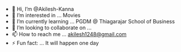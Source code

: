 - 👋 Hi, I’m @Akilesh-Kanna
- 👀 I’m interested in ... Movies
- 🌱 I’m currently learning ... PGDM @ Thiagarajar School of Business
- 💞️ I’m looking to collaborate on ... 
- 📫 How to reach me ... akilesh1248@gmail.com
- ⚡ Fun fact: ... It will happen one day 

<!---
Akilesh-Kanna/Akilesh-Kanna is a ✨ special ✨ repository because its `README.md` (this file) appears on your GitHub profile.
You can click the Preview link to take a look at your changes.
--->
